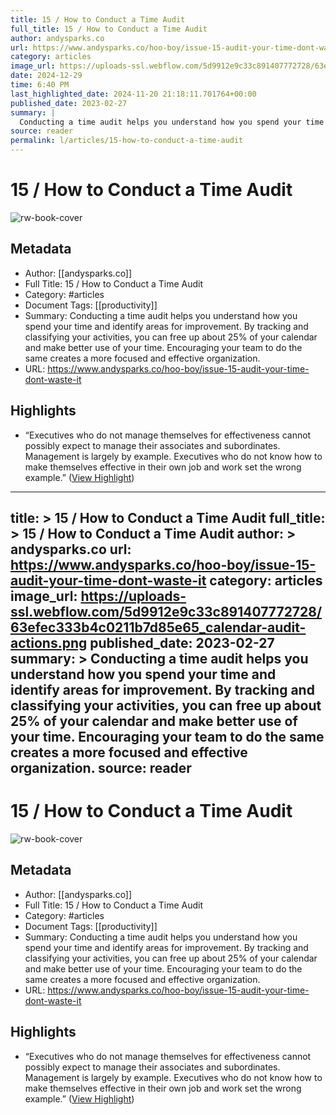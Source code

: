 ```yaml
---
title: 15 / How to Conduct a Time Audit
full_title: 15 / How to Conduct a Time Audit
author: andysparks.co
url: https://www.andysparks.co/hoo-boy/issue-15-audit-your-time-dont-waste-it
category: articles
image_url: https://uploads-ssl.webflow.com/5d9912e9c33c891407772728/63efec333b4c0211b7d85e65_calendar-audit-actions.png
date: 2024-12-29
time: 6:40 PM
last_highlighted_date: 2024-11-20 21:18:11.701764+00:00
published_date: 2023-02-27
summary: |
  Conducting a time audit helps you understand how you spend your time and identify areas for improvement. By tracking and classifying your activities, you can free up about 25% of your calendar and make better use of your time. Encouraging your team to do the same creates a more focused and effective organization.
source: reader
permalink: l/articles/15-how-to-conduct-a-time-audit
---
```

# 15 / How to Conduct a Time Audit

![rw-book-cover](https://uploads-ssl.webflow.com/5d9912e9c33c891407772728/63efec333b4c0211b7d85e65_calendar-audit-actions.png)

## Metadata
- Author: [[andysparks.co]]
- Full Title: 15 / How to Conduct a Time Audit
- Category: #articles
- Document Tags: [[productivity]] 
- Summary: Conducting a time audit helps you understand how you spend your time and identify areas for improvement. By tracking and classifying your activities, you can free up about 25% of your calendar and make better use of your time. Encouraging your team to do the same creates a more focused and effective organization.
- URL: https://www.andysparks.co/hoo-boy/issue-15-audit-your-time-dont-waste-it

## Highlights
- “Executives who do not manage themselves for effectiveness cannot possibly expect to manage their associates and subordinates. Management is largely by example. Executives who do not know how to make themselves effective in their own job and work set the wrong example.” ([View Highlight](https://read.readwise.io/read/01jd5q16tasgsjnrc38akh86pm))


---
title: >
  15 / How to Conduct a Time Audit
full_title: >
  15 / How to Conduct a Time Audit
author: >
  andysparks.co
url: https://www.andysparks.co/hoo-boy/issue-15-audit-your-time-dont-waste-it
category: articles
image_url: https://uploads-ssl.webflow.com/5d9912e9c33c891407772728/63efec333b4c0211b7d85e65_calendar-audit-actions.png
published_date: 2023-02-27
summary: >
  Conducting a time audit helps you understand how you spend your time and identify areas for improvement. By tracking and classifying your activities, you can free up about 25% of your calendar and make better use of your time. Encouraging your team to do the same creates a more focused and effective organization.
source: reader
---
# 15 / How to Conduct a Time Audit

![rw-book-cover](https://uploads-ssl.webflow.com/5d9912e9c33c891407772728/63efec333b4c0211b7d85e65_calendar-audit-actions.png)

## Metadata
- Author: [[andysparks.co]]
- Full Title: 15 / How to Conduct a Time Audit
- Category: #articles
- Document Tags: [[productivity]] 
- Summary: Conducting a time audit helps you understand how you spend your time and identify areas for improvement. By tracking and classifying your activities, you can free up about 25% of your calendar and make better use of your time. Encouraging your team to do the same creates a more focused and effective organization.
- URL: https://www.andysparks.co/hoo-boy/issue-15-audit-your-time-dont-waste-it

## Highlights
- “Executives who do not manage themselves for effectiveness cannot possibly expect to manage their associates and subordinates. Management is largely by example. Executives who do not know how to make themselves effective in their own job and work set the wrong example.” ([View Highlight](https://read.readwise.io/read/01jd5q16tasgsjnrc38akh86pm))


